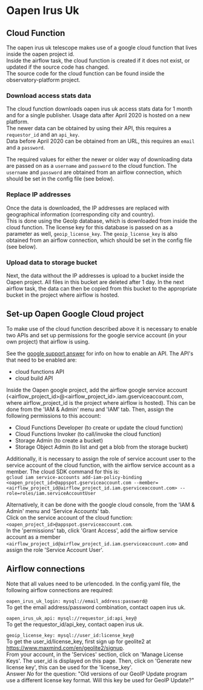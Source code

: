 # Oapen Irus Uk

## Cloud Function
The oapen irus uk telescope makes use of a google cloud function that lives inside the oapen project id.  
Inside the airflow task, the cloud function is created if it does not exist, or updated if the source code has changed.  
The source code for the cloud function can be found inside the observatory-platform project.


### Download access stats data
The cloud function downloads oapen irus uk access stats data for 1 month and for a single publisher. Usage data after April 2020 is hosted on a new platform.  
The newer data can be obtained by using their API, this requires a `requestor_id` and an `api_key`.  
Data before April 2020 can be obtained from an URL, this requires an `email` and a `password`.  

The required values for either the newer or older way of downloading data are passed on as a `username` and `password` to the cloud function.
The `username` and `password` are obtained from an airflow connection, which should be set in the config file (see below).

### Replace IP addresses
Once the data is downloaded, the IP addresses are replaced with geographical information (corresponding city and country).  
This is done using the GeoIp database, which is downloaded from inside the cloud function. The license key for this database is passed on as a parameter as well, `geoip_license_key`.
The `geoip_license_key` is also obtained from an airflow connection, which should be set in the config file (see below).

### Upload data to storage bucket
Next, the data without the IP addresses is upload to a bucket inside the Oapen project. All files in this bucket are deleted after 1 day.
In the next airflow task, the data can then be copied from this bucket to the appropriate bucket in the project where airflow is hosted.

## Set-up Oapen Google Cloud project
To make use of the cloud function described above it is necessary to enable two APIs and set up permissions for the google service account (in your own project) that airflow is using.

See the [google support answer](https://support.google.com/googleapi/answer/6158841?hl=en) for info on how to enable an API. The API's that need to be enabled are:
- cloud functions API
- cloud build API

Inside the Oapen google project, add the airflow google service account (<airflow_project_id>@<airflow_project_id>.iam.gserviceaccount.com, where airflow_project_id is the project where airflow is hosted). 
This can be done from the 'IAM & Admin' menu and 'IAM' tab. Then, assign the following permissions to this account:  
  - Cloud Functions Developer (to create or update the cloud function)
  - Cloud Functions Invoker (to call/invoke the cloud function)
  - Storage Admin (to create a bucket)
  - Storage Object Admin (to list and get a blob from the storage bucket)

Additionally, it is necessary to assign the role of service account user to the service account of the cloud function, with the airflow service account as a member.
The cloud SDK command for this is:  
`gcloud iam service-accounts add-iam-policy-binding <oapen_project_id>@appspot.gserviceaccount.com --member=<airflow_project_id@airflow_project_id.iam.gserviceaccount.com> --role=roles/iam.serviceAccountUser`

Alternatively, it can be done with the google cloud console, from the 'IAM & Admin' menu and 'Service Accounts' tab.  
Click on the service account of the cloud function: `<oapen_project_id>@appspot.gserviceaccount.com`.  
In the 'permissions' tab, click 'Grant Access', add the airflow service account as a member `<airflow_project_id@airflow_project_id.iam.gserviceaccount.com>` and assign the role 'Service Account User'.

## Airflow connections
Note that all values need to be urlencoded.
In the config.yaml file, the following airflow connections are required:  

`oapen_irus_uk_login: mysql://email_address:password@`  
To get the email address/password combination, contact oapen irus uk.

`oapen_irus_uk_api: mysql://requestor_id:api_key@`  
To get the requestor_id/api_key, contact oapen irus uk.

`geoip_license_key: mysql://user_id:license_key@`  
To get the user_id/license_key, first sign up for geolite2 at https://www.maxmind.com/en/geolite2/signup.  
From your account, in the 'Services' section, click on 'Manage License Keys'. The user_id is displayed on this page.
Then, click on 'Generate new license key', this can be used for the 'license_key'.  
Answer *No* for the question: "Old versions of our GeoIP Update program use a different license key format. Will this key be used for GeoIP Update?"
